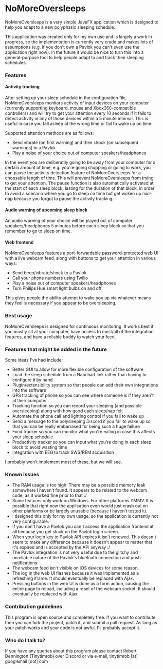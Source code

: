 # NoMoreOversleeps #

NoMoreOversleeps is a very simple JavaFX application which is designed to help you adapt to a new polyphasic sleeping schedule.

This application was created only for my own use and is largely a work in progress, so the implementation is currently very crude and makes lots of assumptions (e.g. if you 
don't own a Pavlok you can't even use the application right now). In the future it would be nice to turn this into a general-purpose tool to help people adapt to and track
their sleeping schedules.

### Features ###

#### Activity tracking ####

After setting up your sleep schedule in the configuration file, NoMoreOversleeps monitors activity of input devices on your computer (currently supporting keyboard, mouse and
Xbox360-compatible controllers) and will try to get your attention every 10 seconds if it fails to detect activity in any of those devices within a 5 minute interval. This
is useful in case you fall asleep at the wrong time or fail to wake up on time.

Supported attention methods are as follows:

* Send vibrate (on first warning) and then shock (on subsequent warnings) to a Pavlok
* Play a noise of your choice out of computer speakers/headphones

In the event you are deliberatily going to be away from your computer for a certain amount of time, e.g. you're going shopping or going to work, you can pause the activity detection
feature of NoMoreOversleeps for a choosable length of time. This will prevent NoMoreOversleeps from trying to get your attention. The pause function is also automatically activated
at the start of each sleep block, lasting for the duration of that block, in order to avoid a scenario where you go to sleep on time but get woken up mid-nap because you forgot to
pause the activity tracking.

#### Audio warning of upcoming sleep block ####

An audio warning of your choice will be played out of computer speakers/headphones 5 minutes before each sleep block so that you remember to go to sleep on time.

#### Web frontend ####

NoMoreOversleeps features a port-forwardable password-protected web UI with a live webcam feed, along with buttons to get your attention in various ways:

* Send beep/vibrate/shock to a Pavlok
* Call your phone numbers using Twilio
* Play a noise out of computer speakers/headphones
* Turn Philips Hue smart light bulbs on and off

This gives people the ability attempt to wake you up via whatever means they feel is necessary if you appear to be oversleeping.

### Best usage ###

NoMoreOversleeps is designed for continuous monitoring. It works best if you mostly sit at your computer, have access to most/all of the integration features, and have a reliable buddy to
watch your feed.

### Features that might be added in the future ###

Some ideas I've had include:

* Better GUI to allow for more flexible configuration of the software
* Load the sleep schedule from a Napchart link rather than having to configure it by hand
* Plugin/extensibility system so that people can add their own integrations into the software
* GPS tracking of phone so you can see where someone is if they aren't at their computer
* Tracking function so you can record your sleeping (and possible oversleeping) along with how good each sleep/nap felt
* Automate the phone call and lighting control if you fail to wake up
* Send a message to the polysleeping Discord if you fail to wake up so that you can be really embarrased for being such a huge failure
* Food tracker so you can monitor what you're eating in case this affects your sleep schedule
* Productivity tracker so you can input what you're doing in each sleep block to avoid wasting time
* Integration with EEG to track SWS/REM acquisition

I probably won't implement most of these, but we will see.

### Known issues ###

* The RAM usage is too high. There may be a possible memory leak somewhere I haven't found. It appears to be related to the webcam code, as it worked fine prior to that :/
* Some features only work on Windows. For other platforms YMMV. It is possible that right now the application even would just crash out on other platforms or be largely unusable (because I haven't tested it).
* I designed this only for my own usage, so the application is currently not very configurable.
* If you don't have a Pavlok you can't access the application frontend at all because you get stuck on the Pavlok login screen.
* When your login key to Pavlok API expires it isn't renewed. This doesn't seem to make any difference because it doesn't appear to matter that it's expired and is accepted by the API anyway :/
* The Pavlok integration is not very useful due to the glitchy and unreliable nature of the Pavlok's bluetooth connection and push notifications.
* The webcam feed isn't visible on iOS devices for some reason.
* The log in the web UI flashes because it was implemented as a refreshing iframe. It should eventually be replaced with Ajax.
* Pressing buttons in the web UI is done as a form action, causing the entire page to reload, including a reset of the webcam socket. It should eventually be replaced with Ajax.

### Contribution guidelines ###

This program is open source and completely free. If you want to contribute then you can fork the project, patch it, and submit a pull request. As long as your patch works and your code is not awful, I'll probably accept it.

### Who do I talk to? ###

If you have any queries about this program please contact Robert Dennington (Tinytimrob) over Discord or via e-mail, tinytimrob [at] googlemail [dot] com
